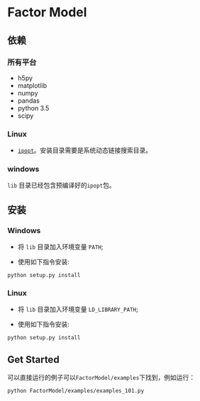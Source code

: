 # Factor Model

## 依赖

### 所有平台

* h5py
* matplotlib
* numpy
* pandas
* python 3.5
* scipy

### Linux

* [``ipopt``](https://projects.coin-or.org/Ipopt)。安装目录需要是系统动态链接搜索目录。

### windows

``lib`` 目录已经包含预编译好的``ipopt``包。


## 安装

### Windows

* 将 ``lib`` 目录加入环境变量 ``PATH``;

* 使用如下指令安装:

```shell
python setup.py install
```


### Linux

* 将 ``lib``  目录加入环境变量 ``LD_LIBRARY_PATH``;

* 使用如下指令安装:

```shell
python setup.py install
```


## Get Started

可以直接运行的例子可以``FactorModel/examples``下找到，例如运行：

```shell
python FactorModel/examples/examples_101.py
```
